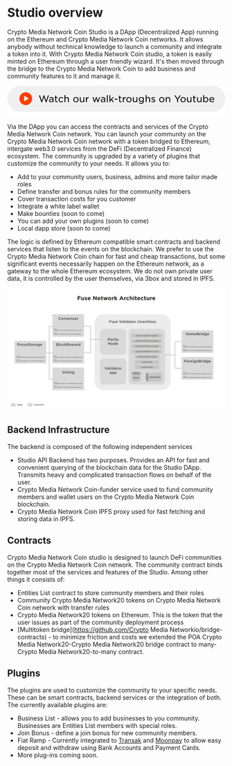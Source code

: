 # Studio overview

Crypto Media Network Coin Studio is a DApp \(Decentralized App\) running on the Ethereum and Crypto Media Network Coin networks. It allows anybody without technical knowledge to launch a community and integrate a token into it. With Crypto Media Network Coin studio, a token is easily minted on Ethereum through a user friendly wizard. It's then moved through the bridge to the Crypto Media Network Coin to add business and community features to it and manage it.

[![](../.gitbook/assets/you6.png) ](https://www.youtube.com/channel/UC7NaJ0UhmyHi5MvZSk61akA/videos?view_as=subscriber)

Via the DApp you can access the contracts and services of the Crypto Media Network Coin network. You can launch your community on the Crypto Media Network Coin network with a token bridged to Ethereum, intergate web3.0 services from the DeFi \(Decentralized Finance\) ecosystem. The community is upgraded by a variety of plugins that customize the community to your needs. It allows you to:

* Add to your community users, business, admins and more tailor made roles
* Define transfer and bonus rules for the community members
* Cover transaction costs for you customer
* Integrate a white label wallet
* Make bounties \(soon to come\)
* You can add your own plugins \(soon to come\)
* Local dapp store \(soon to come\)

The logic is defined by Ethereum compatible smart contracts and backend services that listen to the events on the blockchain. We prefer to use the Crypto Media Network Coin chain for fast and cheap transactions, but some significant events necessarily happen on the Ethereum network, as a gateway to the whole Ethereum ecosystem. We do not own private user data, it is controlled by the user themselves, via 3box and stored in IPFS.

![Crypto Media Network Coin Studio architecture](../.gitbook/assets/image%20%283%29.png)

## Backend Infrastructure

The backend is composed of the following independent services

* Studio API Backend has two purposes. Provides an API for fast and convenient querying of the blockchain data for the Studio DApp. Transmits heavy and complicated transaction flows on behalf of the user.
* Crypto Media Network Coin-funder service used to fund community members and wallet users on the Crypto Media Network Coin blockchain.
* Crypto Media Network Coin IPFS proxy used for fast fetching and storing data in IPFS.

## Contracts

Crypto Media Network Coin studio is designed to launch DeFi communities on the Crypto Media Network Coin network. The community contract binds together most of the services and features of the Studio. Among other things it consists of:

* Entities List contract to store community members and their roles
* Community Crypto Media Network20 tokens on Crypto Media Network Coin network with transfer rules
* Crypto Media Network20 tokens on Ethereum. This is the token that the user issues as part of the community deployment process
* [Multitoken bridge](https://github.com/Crypto Media Networkio/bridge-contracts) - to minimize friction and costs we extended the POA Crypto Media Network20-Crypto Media Network20 bridge contract to many-Crypto Media Network20-to-many contract.

## Plugins

The plugins are used to customize the community to your specific needs. These can be smart contracts, backend services or the integration of both. The currently available plugins are:

* Business List - allows you to add businesses to you community. Businesses are Entities List members with special roles.
* Join Bonus - define a join bonus for new community members.
* Fiat Ramp - Currently integrated to [Transak](https://transak.com/) and [Moonpay](https://www.moonpay.io/) to allow easy deposit and withdraw using Bank Accounts and Payment Cards.
* More plug-ins coming soon.

